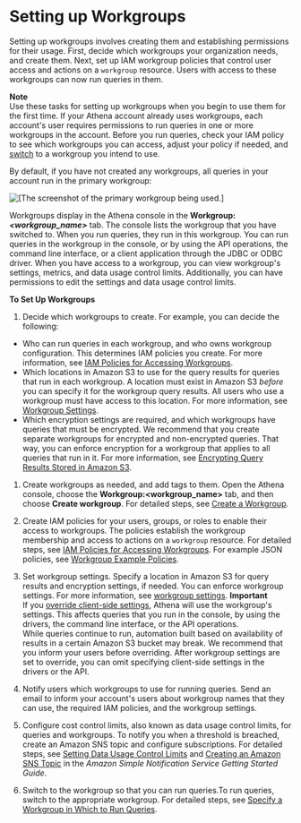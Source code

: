 # Setting up Workgroups<a name="workgroups-procedure"></a>

Setting up workgroups involves creating them and establishing permissions for their usage\. First, decide which workgroups your organization needs, and create them\. Next, set up IAM workgroup policies that control user access and actions on a `workgroup` resource\. Users with access to these workgroups can now run queries in them\.

**Note**  
Use these tasks for setting up workgroups when you begin to use them for the first time\. If your Athena account already uses workgroups, each account's user requires permissions to run queries in one or more workgroups in the account\. Before you run queries, check your IAM policy to see which workgroups you can access, adjust your policy if needed, and [switch](workgroups-create-update-delete.md#switching-workgroups) to a workgroup you intend to use\.

By default, if you have not created any workgroups, all queries in your account run in the primary workgroup:

![\[The screenshot of the primary workgroup being used.\]](http://docs.aws.amazon.com/athena/latest/ug/images/wg-primary.png)

Workgroups display in the Athena console in the **Workgroup:*<workgroup\_name>*** tab\. The console lists the workgroup that you have switched to\. When you run queries, they run in this workgroup\. You can run queries in the workgroup in the console, or by using the API operations, the command line interface, or a client application through the JDBC or ODBC driver\. When you have access to a workgroup, you can view workgroup's settings, metrics, and data usage control limits\. Additionally, you can have permissions to edit the settings and data usage control limits\.

**To Set Up Workgroups**

1.  Decide which workgroups to create\. For example, you can decide the following:
   + Who can run queries in each workgroup, and who owns workgroup configuration\. This determines IAM policies you create\. For more information, see [IAM Policies for Accessing Workgroups](workgroups-iam-policy.md)\.
   + Which locations in Amazon S3 to use for the query results for queries that run in each workgroup\. A location must exist in Amazon S3 *before* you can specify it for the workgroup query results\. All users who use a workgroup must have access to this location\. For more information, see [Workgroup Settings](workgroups-settings.md)\. 
   + Which encryption settings are required, and which workgroups have queries that must be encrypted\. We recommend that you create separate workgroups for encrypted and non\-encrypted queries\. That way, you can enforce encryption for a workgroup that applies to all queries that run in it\. For more information, see [Encrypting Query Results Stored in Amazon S3](encryption.md#encrypting-query-results-stored-in-s3)\.

1. Create workgroups as needed, and add tags to them\. Open the Athena console, choose the **Workgroup:<workgroup\_name>** tab, and then choose **Create workgroup**\. For detailed steps, see [Create a Workgroup](workgroups-create-update-delete.md#creating-workgroups)\. 

1. Create IAM policies for your users, groups, or roles to enable their access to workgroups\. The policies establish the workgroup membership and access to actions on a `workgroup` resource\. For detailed steps, see [ IAM Policies for Accessing Workgroups](workgroups-iam-policy.md)\. For example JSON policies, see [Workgroup Example Policies](workgroups-access.md)\.

1. Set workgroup settings\. Specify a location in Amazon S3 for query results and encryption settings, if needed\. You can enforce workgroup settings\. For more information, see [workgroup settings](workgroups-settings.md)\.
**Important**  
If you [override client\-side settings](workgroups-settings-override.md), Athena will use the workgroup's settings\. This affects queries that you run in the console, by using the drivers, the command line interface, or the API operations\.   
While queries continue to run, automation built based on availability of results in a certain Amazon S3 bucket may break\. We recommend that you inform your users before overriding\. After workgroup settings are set to override, you can omit specifying client\-side settings in the drivers or the API\.

1. Notify users which workgroups to use for running queries\. Send an email to inform your account's users about workgroup names that they can use, the required IAM policies, and the workgroup settings\.

1. Configure cost control limits, also known as data usage control limits, for queries and workgroups\. To notify you when a threshold is breached, create an Amazon SNS topic and configure subscriptions\. For detailed steps, see [Setting Data Usage Control Limits](workgroups-setting-control-limits-cloudwatch.md) and [Creating an Amazon SNS Topic](https://docs.aws.amazon.com/sns/latest/gsg/creating-an-sns-topic.html) in the *Amazon Simple Notification Service Getting Started Guide*\.

1. Switch to the workgroup so that you can run queries\.To run queries, switch to the appropriate workgroup\. For detailed steps, see [Specify a Workgroup in Which to Run Queries](workgroups-create-update-delete.md#specify-wkgroup-to-athena-in-which-to-run-queries)\.